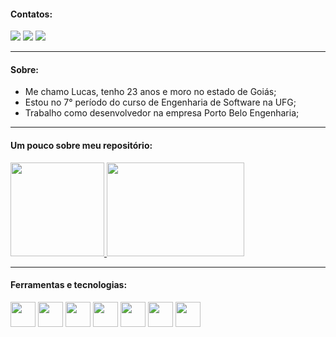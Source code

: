 #### Contatos:

<div>
<a href="https://instagram.com/lucas.olisouza" target="_blank"><img src="https://img.shields.io/badge/-Instagram-%23E4405F?style=for-the-badge&logo=instagram&logoColor=white" target="_blank"></a>
<a href = "mailto:lycasoliveira@gmail.com"><img src="https://img.shields.io/badge/Gmail-D14836?style=for-the-badge&logo=gmail&logoColor=white" target="_blank"></a>
<a href="https://www.linkedin.com/in/lucas-oliveira-de-souza-0318a5174" target="_blank"><img src="https://img.shields.io/badge/-LinkedIn-%230077B5?style=for-the-badge&logo=linkedin&logoColor=white" target="_blank"></a>   
</div>

---
#### Sobre:

* Me chamo Lucas, tenho 23 anos e moro no estado de Goiás;
* Estou no 7° período do curso de Engenharia de Software na UFG;
* Trabalho como desenvolvedor na empresa Porto Belo Engenharia;


---
 #### Um pouco sobre meu repositório:
<div>
<a href="https://github.com/lucasoliveirasouza">
<img height="150em" src="https://github-readme-stats.vercel.app/api/top-langs/?username=lucasoliveirasouza&layout=compact&langs_count=7&theme=dracula"/>
 <a href="https://github.com/lucasoliveirasouza">
<img height="150em" width="220em" src="https://github-readme-stats.vercel.app/api?username=lucasoliveirasouza&show_icons=true&line_height=27&count_private=true&title_color=ffffff&text_color=c9cacc&icon_color=9400D3&bg_color=1d1f21&hide=contribs,issues,prs"/>
</a>
</div>


 
 ---
 #### Ferramentas e tecnologias:

<img src="https://cdn.jsdelivr.net/gh/devicons/devicon/icons/flutter/flutter-original.svg" width="40" height="40"/>   <img src="https://cdn.jsdelivr.net/gh/devicons/devicon/icons/firebase/firebase-plain.svg" width="40" height="40"/>   <img src="https://cdn.jsdelivr.net/gh/devicons/devicon/icons/html5/html5-original.svg" width="40" height="40"/>   <img src="https://cdn.jsdelivr.net/gh/devicons/devicon/icons/css3/css3-original.svg" width="40" height="40"/>   <img src="https://cdn.jsdelivr.net/gh/devicons/devicon/icons/javascript/javascript-original.svg" width="40" height="40"/>   <img src="https://cdn.jsdelivr.net/gh/devicons/devicon/icons/java/java-original.svg" width="40" height="40"/>   <img src="https://cdn.jsdelivr.net/gh/devicons/devicon/icons/amazonwebservices/amazonwebservices-original.svg" width="40" height="40" />
          
          
          
          
          
